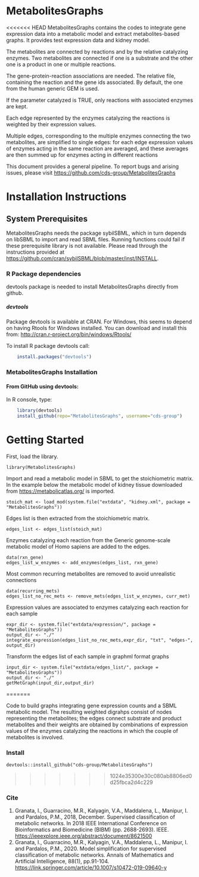 # MetabolitesGraphs
<<<<<<< HEAD
MetabolitesGraphs contains the codes to integrate gene expression data into a metabolic model and extract metabolites-based graphs. It provides test expression data and kidney model.

The metabolites are connected by reactions and by the relative catalyzing enzymes. Two metabolites are connected if one is a substrate and the other one is a product in one or multiple reactions.

The gene-protein-reaction associations are needed. The relative file, containing the reaction and the gene ids associated. By default, the one from the human generic GEM is used.

If the parameter catalyzed is TRUE, only reactions with associated enzymes are kept.

Each edge represented by the enzymes catalyzing the reactions is weighted by their expression values.

Multiple edges, corresponding to the multiple enzymes connecting the two metabolites, are simplified to single edges:
for each edge expression values of enzymes acting in the same reaction are averaged, and these averages are then summed up for enzymes acting in different reactions

This document provides a general pipeline.
To report bugs and arising issues, please visit https://github.com/cds-group/MetabolitesGraphs

# Installation Instructions

## System Prerequisites
MetabolitesGraphs needs the package sybilSBML, which in turn depends on libSBML to import and read SBML files.
Running functions could fail if these prerequisite library is not available. 
Please read through the instructions provided at https://github.com/cran/sybilSBML/blob/master/inst/INSTALL.

### R Package dependencies
devtools package is needed to install MetabolitesGraphs directly from github.

##### devtools
Package devtools is available at CRAN. For Windows, this seems to depend on
having Rtools for Windows installed. You can download and install this from:
http://cran.r-project.org/bin/windows/Rtools/

To install R package devtools call:
```r
    install.packages("devtools")

```

### MetabolitesGraphs Installation
#### From GitHub using devtools:
In R console, type:

```r
    library(devtools)
    install_github(repo="MetabolitesGraphs", username="cds-group")
```

# Getting Started
First, load the library.

```{r, echo=TRUE, eval=FALSE}
library(MetabolitesGraphs)
```

Import and read a metabolic model in SBML to get the stoichiometric matrix. In the example below the metabolic model of kidney tissue downloaded from https://metabolicatlas.org/ is imported.

```{r, echo=TRUE, eval=FALSE}
stoich_mat <- load_mod(system.file("extdata", "kidney.xml", package = "MetabolitesGraphs"))
```

Edges list is then extracted from the stoichiometric matrix.

```{r, echo=TRUE, eval=FALSE}
edges_list <- edges_list(stoich_mat)
```

Enzymes catalyzing each reaction from the Generic genome-scale metabolic model of Homo sapiens are added to the edges.

```{r, echo=TRUE, eval=FALSE}
data(rxn_gene)
edges_list_w_enzymes <- add_enzymes(edges_list, rxn_gene)
```

Most common recurring metabolites are removed to avoid unrealistic connections

```{r, echo=TRUE, eval=FALSE}
data(recurring_mets)
edges_list_no_rec_mets <- remove_mets(edges_list_w_enzymes, curr_met)
```

Expression values are associated to enzymes catalyzing each reaction for each sample

```{r, echo=TRUE, eval=FALSE}
expr_dir <- system.file("extdata/expression/", package = "MetabolitesGraphs"))
output_dir <- "./"
integrate_expression(edges_list_no_rec_mets,expr_dir, "txt", "edges-", output_dir)
```

Transform the edges list of each sample in graphml format graphs

```{r, echo=TRUE, eval=FALSE}
input_dir <- system.file("extdata/edges_list/", package = "MetabolitesGraphs"))
output_dir <- "./"
getMetGraph(input_dir,output_dir)
```


=======

Code to build graphs integrating gene expression counts and a SBML metabolic model. The resulting weighted digrahps consist of nodes representing the metabolites; the edges connect substrate and product metabolites and their weights are obtained by combinations of expression values of the enzymes catalyzing the reactions in which the couple of metabolites is involved.

### Install
``` 
devtools::install_github("cds-group/MetabolitesGraphs")
```

>>>>>>> 1024e35300e30c080ab8806ed0d25fbca2d4c229
### Cite
1. Granata, I., Guarracino, M.R., Kalyagin, V.A., Maddalena, L., Manipur, I. and Pardalos, P.M., 2018, December. Supervised classification of metabolic networks. In 2018 IEEE International Conference on Bioinformatics and Biomedicine (BIBM) (pp. 2688-2693). IEEE.
https://ieeexplore.ieee.org/abstract/document/8621500
2. Granata, I., Guarracino, M.R., Kalyagin, V.A., Maddalena, L., Manipur, I. and Pardalos, P.M., 2020. Model simplification for supervised classification of metabolic networks. Annals of Mathematics and Artificial Intelligence, 88(1), pp.91-104.
https://link.springer.com/article/10.1007/s10472-019-09640-y

